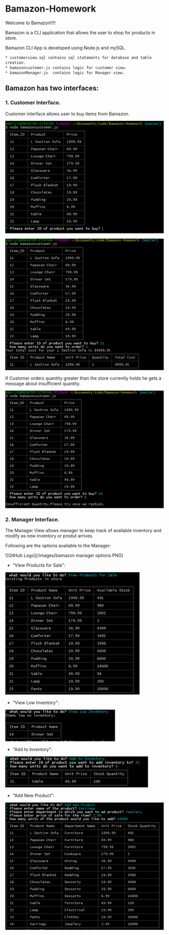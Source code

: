 # Bamazon-Homework

Welcome to Bamazon!!!!

Bamazon is a CLI application that allows the user to shop for products in store.

Bamazon CLI App is developed using Node.js and mySQL.

	* customerview.sql contains sql statements for database and table creation.
	* bamazoncustomer.js contains logic for customer view.
	* bamazonManager.js  contains logic for Manager view.

## Bamazon has two interfaces:

### 1. Customer Interface.

Customer interface allows user to buy items from Bamazon.

![GitHub Logo](/images/IDquestion.PNG)

![GitHub Logo](/images/Totalcost.PNG)

If Customer orders quantity greater than the store currently holds he gets a message about insufficient quantity.

![GitHub Logo](/images/InsufficientQuantity.PNG)


### 2. Manager Interface.

The Manager View allows manager to keep track of available inventory and modify as new inventory or produt arrives.
	
Following  are the options available to the Manager:

![GitHub Logo](/images/bamazon manager options.PNG)

* "View Products for Sale":

![GitHub Logo](/images/managerviewsale.PNG)

* "View Low Inventory":

![GitHub Logo](/images/managerlowinventory.PNG)

* "Add to Inventory":

![GitHub Logo](/images/addInventory.PNG)

* "Add New Product":

![GitHub Logo](/images/addnewproduct.PNG)






	
